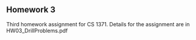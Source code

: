 ## Homework 3

Third homework assignment for CS 1371. Details for the assignment are in HW03_DrillProblems.pdf
